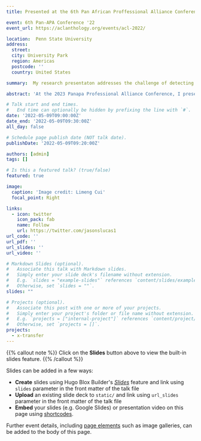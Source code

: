 ```yaml
---
title: Presented at the 6th Pan African Proffessional Alliance Conference Proceedings

event: 6th Pan-APA Conference '22
event_url: https://aclanthology.org/events/acl-2022/

location:  Penn State University
address:
  street: 
  city: University Park
  region: Americas
  postcode: ''
  country: United States

summary:  My research presentaton addresses the challenge of detecting false claims in low-resource regions, with a focus on the Caribbean Islands. The presentation highlighted the limitations of high-resource language detectors in such regions, the inadequacy of classical machine learning models, and the potential of state-of-the-art models with limited generalizability. Lucas emphasized the importance of pretrained language models and transfer learning in enhancing downstream detectors, advocating for multilingual fake news detection and cross-lingual generalizable approaches.

abstract: 'At the 2023 Panapa Professional Alliance Conference, I presented one of my research on combating the spread of fake news in low-resource and multilingual settings. As false information increasingly moves across languages, AI-powered fake news detectors trained solely on high-resource languages like English struggle with generalizability. I discussed a case study focused on COVID-19 misinformation circulating in Caribbean countries to showcase this challenge. Through my presentation, I made the case for developing cross-lingual fake news detection models capable of serving users across languages. My talk covered issues around longtail knowledge gaps, translation inadequacies, and the need for representative multilingual data. At the time of this Talk, I was a 2nd-Year PhD student at Penn State working on the frontiers of natural language processing, cybersecurity and cross-lingual understanding. My work unveils the challenges and solutions in using AI and machine learning to identify fake news in multilingual contexts, underscoring the need for more inclusive and effective technological approaches in this ever-evolving field.'

# Talk start and end times.
#   End time can optionally be hidden by prefixing the line with `#`.
date: '2022-05-09T09:00:00Z'
date_end: '2022-05-09T09:30:00Z'
all_day: false

# Schedule page publish date (NOT talk date).
publishDate: '2022-05-09T09:20:00Z'

authors: [admin]
tags: []

# Is this a featured talk? (true/false)
featured: true

image:
  caption: 'Image credit: Limeng Cui'
  focal_point: Right

links:
  - icon: twitter
    icon_pack: fab
    name: Follow
    url: https://twitter.com/jasonslucas1
url_code: ''
url_pdf: ''
url_slides: ''
url_video: ''

# Markdown Slides (optional).
#   Associate this talk with Markdown slides.
#   Simply enter your slide deck's filename without extension.
#   E.g. `slides = "example-slides"` references `content/slides/example-slides.md`.
#   Otherwise, set `slides = ""`.
slides: ""

# Projects (optional).
#   Associate this post with one or more of your projects.
#   Simply enter your project's folder or file name without extension.
#   E.g. `projects = ["internal-project"]` references `content/project/deep-learning/index.md`.
#   Otherwise, set `projects = []`.
projects:
  - x-transfer
---
```


{{% callout note %}}
Click on the **Slides** button above to view the built-in slides feature.
{{% /callout %}}

Slides can be added in a few ways:

- **Create** slides using Hugo Blox Builder's [_Slides_](https://docs.hugoblox.com/reference/content-types/) feature and link using `slides` parameter in the front matter of the talk file
- **Upload** an existing slide deck to `static/` and link using `url_slides` parameter in the front matter of the talk file
- **Embed** your slides (e.g. Google Slides) or presentation video on this page using [shortcodes](https://docs.hugoblox.com/reference/markdown/).

Further event details, including [page elements](https://docs.hugoblox.com/reference/markdown/) such as image galleries, can be added to the body of this page.
